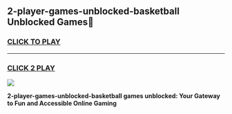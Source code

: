 
## 2-player-games-unblocked-basketball Unblocked Games👋
<h3>
<a href="https://news.freeplayer.one?title=2-player-games-unblocked-basketball&ref=16F">CLICK TO PLAY</a></h3>
<hr>

<h3>
<a href="https://news.freeplayer.one?title=2-player-games-unblocked-basketball&ref=16F">CLICK 2 PLAY</a>
  
</h3>

<a href="https://news.freeplayer.one?title=2-player-games-unblocked-basketball&ref=16F/"><img src="https://clearcache.store/games.png"></a>


**2-player-games-unblocked-basketball games unblocked: Your Gateway to Fun and Accessible Online Gaming**
